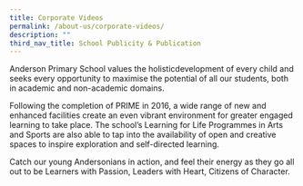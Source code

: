 ```yaml
---
title: Corporate Videos
permalink: /about-us/corporate-videos/
description: ""
third_nav_title: School Publicity & Publication
---
```


<p>Anderson Primary School values the holisticdevelopment of every child and seeks every opportunity to maximise the potential of all our students, both in academic and non-academic domains.</p>
<p>Following the completion of PRIME in 2016, a wide range of new and enhanced facilities create an even vibrant environment for greater engaged learning to take place. The school&rsquo;s Learning for Life Programmes in Arts and Sports are also able to tap into the availability of open and creative spaces to inspire exploration and self-directed learning.</p>
<p>Catch our young Andersonians in action, and feel their energy as they go all out to be Learners with Passion, Leaders with Heart, Citizens of Character.</p>
